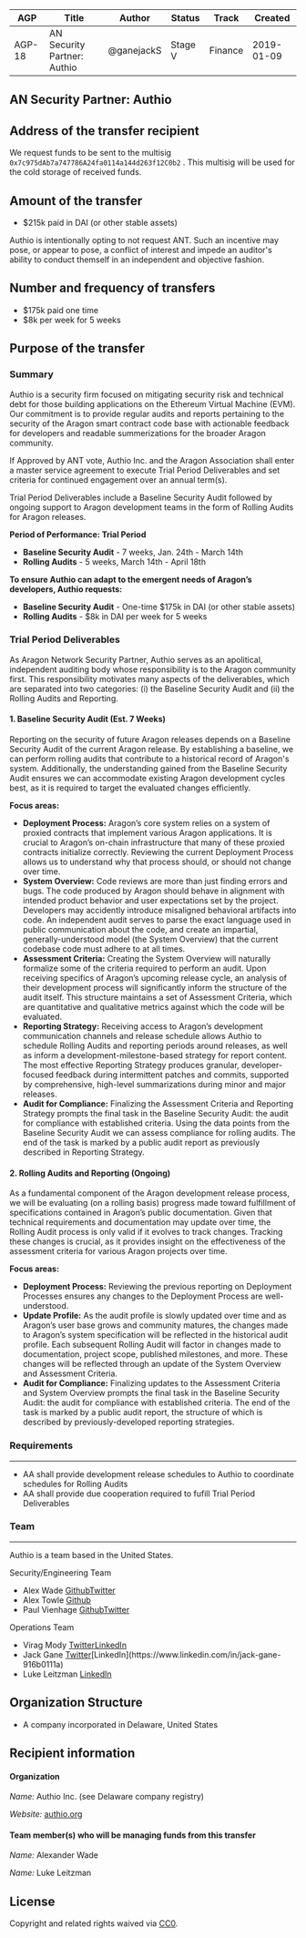 | AGP  | Title | Author | Status | Track | Created |
| - | - | - | - | - | - |
| AGP-18| AN Security Partner: Authio | @ganejackS | Stage V | Finance | 2019-01-09 |


## AN Security Partner: Authio

## Address of the transfer recipient

We request funds to be sent to the multisig `0x7c975dAb7a747786A24fa0114a144d263f12C0b2` . This multisig will be used for the cold storage of received funds.

## Amount of the transfer

- $215k paid in DAI (or other stable assets) 

Authio is intentionally opting to not request ANT. Such an incentive may pose, or appear to pose, a conflict of interest and impede an auditor's ability to conduct themself in an independent and objective fashion.

## Number and frequency of transfers

- $175k paid one time 
- $8k per week for 5 weeks 

## Purpose of the transfer

### Summary

Authio is a security firm focused on mitigating security risk and technical debt for those building applications on the Ethereum Virtual Machine (EVM). Our commitment is to provide regular audits and reports pertaining to the security of the Aragon smart contract code base with actionable feedback for developers and readable summerizations for the broader Aragon community.

If Approved by ANT vote, Authio Inc. and the Aragon Association shall enter a master service agreement to execute Trial Period Deliverables and set criteria for continued engagement over an annual term(s).

Trial Period Deliverables include a Baseline Security Audit followed by ongoing support to Aragon development teams in the form of Rolling Audits for Aragon releases. 

**Period of Performance: Trial Period**

- **Baseline Security Audit** - 7 weeks, Jan. 24th - March 14th
- **Rolling Audits** - 5 weeks, March 14th - April 18th

**To ensure Authio can adapt to the emergent needs of Aragon’s developers, Authio requests:**

- **Baseline Security Audit** - One-time $175k in DAI (or other stable assets) 
- **Rolling Audits** - $8k in DAI per week for 5 weeks 

### Trial Period Deliverables

As Aragon Network Security Partner, Authio serves as an apolitical, independent auditing body whose responsibility is to the Aragon community first. This responsibility motivates many aspects of the deliverables, which are separated into two categories: (i) the Baseline Security Audit and (ii) the Rolling Audits and Reporting.

#### 1. Baseline Security Audit (Est. 7 Weeks)

Reporting on the security of future Aragon releases depends on a Baseline Security Audit of the current Aragon release. By establishing a baseline, we can perform rolling audits that contribute to a historical record of Aragon's system. Additionally, the understanding gained from the Baseline Security Audit ensures we can accommodate existing Aragon development cycles best, as it is required to target the evaluated changes efficiently.

**Focus areas:**

- **Deployment Process:** Aragon’s core system relies on a system of proxied contracts that implement various Aragon applications. It is crucial to Aragon’s on-chain infrastructure that many of these proxied contracts initialize correctly. Reviewing the current Deployment Process allows us to understand why that process should, or should not change over time. 
- **System Overview:** Code reviews are more than just finding errors and bugs. The code produced by Aragon should behave in alignment with intended product behavior and user expectations set by the project. Developers may accidently introduce misaligned behavioral artifacts into code. An independent audit serves to parse the exact language used in public communication about the code, and create an impartial, generally-understood model (the System Overview) that the current codebase code must adhere to at all times.   
- **Assessment Criteria:** Creating the System Overview will naturally formalize some of the criteria required to perform an audit. Upon receiving specifics of Aragon’s upcoming release cycle, an analysis of their development process will significantly inform the structure of the audit itself. This structure maintains a set of Assessment Criteria, which are quantitative and qualitative metrics against which the code will be evaluated. 
- **Reporting Strategy:** Receiving access to Aragon’s development communication channels and release schedule allows Authio to schedule Rolling Audits and reporting periods around releases, as well as inform a development-milestone-based strategy for report content. The most effective Reporting Strategy produces granular, developer-focused feedback during intermittent patches and commits, supported by comprehensive, high-level summarizations during minor and major releases. 
- **Audit for Compliance:** Finalizing the Assessment Criteria and Reporting Strategy prompts the final task in the Baseline Security Audit: the audit for compliance with established criteria. Using the data points from the Baseline Security Audit we can assess compliance for rolling audits. The end of the task is marked by a public audit report as previously described in Reporting Strategy. 

#### 2. Rolling Audits and Reporting (Ongoing)

As a fundamental component of the Aragon development release process, we will be evaluating (on a rolling basis) progress made toward fulfillment of specifications contained in Aragon’s public documentation. Given that technical requirements and documentation may update over time, the Rolling Audit process is only valid if it evolves to track changes. Tracking these changes is crucial, as it provides insight on the effectiveness of the assessment criteria for various Aragon projects over time.

**Focus areas:**

- **Deployment Process:** Reviewing the previous reporting on Deployment Processes ensures any changes to the Deployment Process are well-understood.  
- **Update Profile:** As the audit profile is slowly updated over time and as Aragon’s user base grows and community matures, the changes made to Aragon’s system specification will be reflected in the historical audit profile. Each subsequent Rolling Audit will factor in changes made to documentation, project scope, published milestones, and more. These changes will be reflected through an update of the System Overview and Assessment Criteria. 
- **Audit for Compliance:** Finalizing updates to the Assessment Criteria and System Overview prompts the final task in the Baseline Security Audit: the audit for compliance with established criteria. The end of the task is marked by a public audit report, the structure of which is described by previously-developed reporting strategies. 

### Requirements

* * *
- AA shall provide development release schedules to Authio to coordinate schedules for Rolling Audits 
- AA shall provide due cooperation required to fufill Trial Period Deliverables

### Team

* * *

Authio is a team based in the United States.

Security/Engineering Team

- Alex Wade [Github](https://github.com/wadeAlexC)[Twitter](https://twitter.com/wadeAlexC) 
- Alex Towle [Github](https://github.com/jalextowle) 
- Paul Vienhage [Github](https://github.com/pvienhage)[Twitter](https://twitter.com/PVienhage) 

Operations Team

- Virag Mody [Twitter](https://twitter.com/ModyVirag)[LinkedIn](https://www.linkedin.com/in/virag-mody-650974a9) 
- Jack Gane [Twitter](https://twitter.com/JackGane_)[LinkedIn](https://www.linkedin.com/in/jack-gane-916b0111a) 
- Luke Leitzman [LinkedIn](https://www.linkedin.com/in/luke-leitzman-8885a2151) 

## Organization Structure

- A company incorporated in Delaware, United States  

## Recipient information

#### Organization

*Name:* Authio Inc. (see Delaware company registry)

*Website:* [authio.org](https://authio.org/)

#### Team member(s) who will be managing funds from this transfer

*Name:* Alexander Wade

*Name:* Luke Leitzman

## License
Copyright and related rights waived via [CC0](https://creativecommons.org/publicdomain/zero/1.0/).
